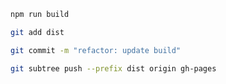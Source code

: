 ```sh
npm run build
```

```sh
git add dist
```

```sh
git commit -m "refactor: update build"
```

```sh
git subtree push --prefix dist origin gh-pages
```
